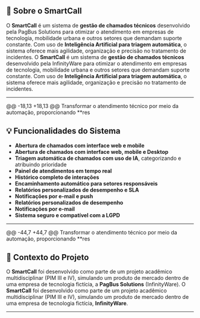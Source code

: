 ## 📌 Sobre o SmartCall
 
 O **SmartCall** é um sistema de **gestão de chamados técnicos** desenvolvido pela PagBus Solutions para otimizar o atendimento em empresas de tecnologia, mobilidade urbana e outros setores que demandam suporte constante. Com uso de **Inteligência Artificial para triagem automática**, o sistema oferece mais agilidade, organização e precisão no tratamento de incidentes.
 O **SmartCall** é um sistema de **gestão de chamados técnicos** desenvolvido pela InfinityWare para otimizar o atendimento em empresas de tecnologia, mobilidade urbana e outros setores que demandam suporte constante. Com uso de **Inteligência Artificial para triagem automática**, o sistema oferece mais agilidade, organização e precisão no tratamento de incidentes.
 
 ---
 
 @@ -18,13 +18,13 @@ Transformar o atendimento técnico por meio da automação, proporcionando **res
 
 ## 💡 Funcionalidades do Sistema
 
 - **Abertura de chamados com interface web e mobile**
 - **Abertura de chamados com interface web, mobile e Desktop**
 - **Triagem automática de chamados com uso de IA**, categorizando e atribuindo prioridade
 - **Painel de atendimentos em tempo real**
 - **Histórico completo de interações**
 - **Encaminhamento automático para setores responsáveis**
 - **Relatórios personalizados de desempenho e SLA**
 - **Notificações por e-mail e push**
 - **Relatórios personalizados de desempenho**
 - **Notificações por e-mail**
 - **Sistema seguro e compatível com a LGPD**
 
 ---
 @@ -44,7 +44,7 @@ Transformar o atendimento técnico por meio da automação, proporcionando **res
 
 ## 🧠 Contexto do Projeto
 
 O **SmartCall** foi desenvolvido como parte de um projeto acadêmico multidisciplinar (PIM III e IV), simulando um produto de mercado dentro de uma empresa de tecnologia fictícia, a **PagBus Solutions** (InfinityWare).
 O **SmartCall** foi desenvolvido como parte de um projeto acadêmico multidisciplinar (PIM III e IV), simulando um produto de mercado dentro de uma empresa de tecnologia fictícia, **InfinityWare**.
 
 ---
